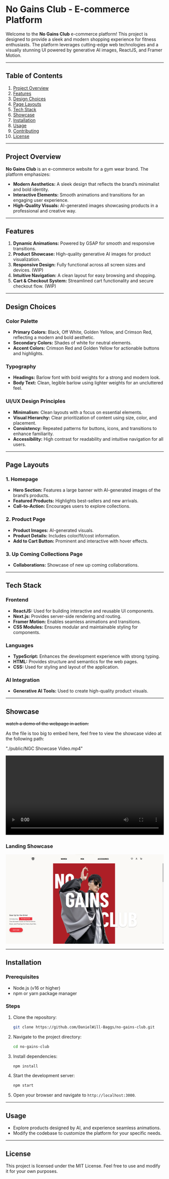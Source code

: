 # No Gains Club - E-commerce Platform

Welcome to the **No Gains Club** e-commerce platform! This project is designed to provide a sleek and modern shopping experience for fitness enthusiasts. The platform leverages cutting-edge web technologies and a visually stunning UI powered by generative AI images, ReactJS, and Framer Motion.

---

## Table of Contents

1. [Project Overview](#project-overview)
2. [Features](#features)
3. [Design Choices](#design-choices)
4. [Page Layouts](#page-layouts)
5. [Tech Stack](#tech-stack)
6. [Showcase](#showcase)
7. [Installation](#installation)
8. [Usage](#usage)
9. [Contributing](#contributing)
10. [License](#license)

---

## Project Overview

**No Gains Club** is an e-commerce website for a gym wear brand. The platform emphasizes:

- **Modern Aesthetics:** A sleek design that reflects the brand’s minimalist and bold identity.
- **Interactive Elements:** Smooth animations and transitions for an engaging user experience.
- **High-Quality Visuals:** AI-generated images showcasing products in a professional and creative way.

---

## Features

1. **Dynamic Animations:** Powered by GSAP for smooth and responsive transitions.
2. **Product Showcase:** High-quality generative AI images for product visualization.
3. **Responsive Design:** Fully functional across all screen sizes and devices. (WIP)
4. **Intuitive Navigation:** A clean layout for easy browsing and shopping.
5. **Cart & Checkout System:** Streamlined cart functionality and secure checkout flow. (WIP)

---

## Design Choices

### **Color Palette**

- **Primary Colors:** Black, Off White, Golden Yellow, and Crimson Red, reflecting a modern and bold aesthetic.
- **Secondary Colors:** Shades of white for neutral elements.
- **Accent Colors:** Crimson Red and Golden Yellow for actionable buttons and highlights.

### **Typography**

- **Headings:** Barlow font with bold weights for a strong and modern look.
- **Body Text:** Clean, legible barlow using lighter weights for an uncluttered feel.

### **UI/UX Design Principles**

- **Minimalism:** Clean layouts with a focus on essential elements.
- **Visual Hierarchy:** Clear prioritization of content using size, color, and placement.
- **Consistency:** Repeated patterns for buttons, icons, and transitions to enhance familiarity.
- **Accessibility:** High contrast for readability and intuitive navigation for all users.

---

## Page Layouts

### **1. Homepage**

- **Hero Section:** Features a large banner with AI-generated images of the brand’s products.
- **Featured Products:** Highlights best-sellers and new arrivals.
- **Call-to-Action:** Encourages users to explore collections.

### **2. Product Page**

- **Product Images:** AI-generated visuals.
- **Product Details:** Includes color/fit/cost information.
- **Add to Cart Button:** Prominent and interactive with hover effects.

### **3. Up Coming Collections Page**

- **Collaborations:** Showcase of new up coming collaborations.

---

## Tech Stack

### **Frontend**

- **ReactJS:** Used for building interactive and reusable UI components.
- **Next.js:** Provides server-side rendering and routing.
- **Framer Motion:** Enables seamless animations and transitions.
- **CSS Modules:** Ensures modular and maintainable styling for components.

### **Languages**

- **TypeScript:** Enhances the development experience with strong typing.
- **HTML:** Provides structure and semantics for the web pages.
- **CSS:** Used for styling and layout of the application.

### **AI Integration**

- **Generative AI Tools:** Used to create high-quality product visuals.

---

## Showcase

~~watch a demo of the webpage in action:~~

As the file is too big to embed here, feel free to view the showcase video at the following path:

"./public/NGC Showcase Video.mp4"

<video width="100%" controls>
  <source src="../no-gains-club/public/NGC Showcase Video.mp4" type="video/mp4">
  Your browser does not support the video tag.
</video>

### Landing Showcase

![Landing Showcase ](./public/Landing-Showcase.png)

---

## Installation

### **Prerequisites**

- Node.js (v16 or higher)
- npm or yarn package manager

### **Steps**

1. Clone the repository:
   ```bash
   git clone https://github.com/DanielWill-Baggs/no-gains-club.git
   ```
2. Navigate to the project directory:
   ```bash
   cd no-gains-club
   ```
3. Install dependencies:
   ```bash
   npm install
   ```
4. Start the development server:
   ```bash
   npm start
   ```
5. Open your browser and navigate to `http://localhost:3000`.

---

## Usage

- Explore products designed by AI, and experience seamless animations.
- Modify the codebase to customize the platform for your specific needs.

---

## License

This project is licensed under the MIT License. Feel free to use and modify it for your own purposes.
